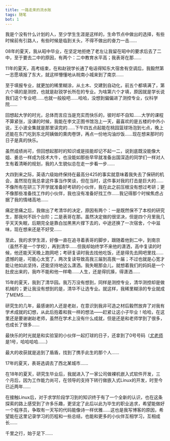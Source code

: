```yaml
---
title: 一路走来的流水账
tags: 随笔
bot: 1
---
```


我是个没有什么计划的人，至少学生生涯是这样的，生命节点中做出的选择，有些时候前有引路人，有些时候是临到关头，不得不做出的奋力一击……
<!-- more -->

08年的夏天，我从昭中毕业，在坚定地拒绝了老左让我留在昭中的要求后去了二中，至于要去二中的原因，有两个：二中教育水平高；我表哥在那……

11年的夏天，高考结束，在和赵锐学长通了电话得知东大宿舍有空调后，我毅然第一志愿填报了东大，就这样懵懂地从皖南小城来到了南京……

至于填报专业，就更加的稀里糊涂，从土木、交建到自动化，前五个都填满了，第六个填的是测控，也就是赵锐学长所在的专业。为啥第六个才填，原因就是学长说我们这个专业吧……也就一般般吧……哈哈，没想到偏偏进了测控专业，仪科学院……

回想起大学的时光，总体而言应当是充实而快乐的，彼时却不自知……大学的课程不算紧张，没课的时候，我能在李文正图书馆泡上一天，最喜欢的是五楼的中外小说，王小波全集就是那里读完的……下午四五点起能在桃园篮球场泡到七点，晚上还能在东门吃到东北阿姨做的熏肉卷饼，再点一份地沟油炒饭……现在想来那时的日子是真的快乐。

虽然成绩尚可，但回想起那时的知识或是技能却记不起一二，说到底既没能像大姐、姜总一样成为技术大牛，也没能如那些早早就准备出国深造的同学们一样对人生有着清晰的规划，我的人生貌似总在走一步看一步……

大四到来之际，英语六级始终保持在最高分425的事实就意味着我失去了保研的机会，虽然现在我总拿这件事当作笑谈，但在当时，这件事对我的打击是巨大的……不像所有在研三下开学就准备好考研的小伙伴，我在此之前压根没有想过考研；更不像那些准备找工作的小伙伴，我也没有准备好找工作……我记得那个时候焦虑占据了我的情绪高地……

痛定思痛之后，我做出了考清华的决定，原因有两个：一是既然保不了本校的研究生，那我何不跃个台阶；二是表哥在那。虽然决定做的很坚决，但是四个月里我几乎天天失眠，后期完全是靠白加黑黑片撑下去的，中途还换了一次宿舍，个中滋味，现在想来还是不好受……

至此，我的求学生涯，好像一直在追寻着表哥的脚步，跟随着他到二中，到南京（虽然不是一个学校），再到清华……但我却始终学不来他的潇洒，高中复读的时候，他还能天天晚上跑网吧；考研复读时我去找他吃饭，还是得先去网吧里找……遗憾的是，可能心太宽了，两次复读导致高我三届到高我一届；不过也就是心宽才能让他如此坚持，还能坚持地这么潇洒。我失眠那会儿，就想着我们的妈妈是一个肚皮出来的，我咋不能和他一样嘞……人生，还是得抗揍，得潇洒……

15年的夏天，我到了清华园。我万万没有想到，同样是测控专业，清华测控却是做机械的；更让我没有想到的是，清华不让选专业。就这样，我稀里糊涂的专业就成了MEMS……

研究生的几年，最感谢的人还是老赵，在意识到我非可造之材后毅然放弃了对我有学术成就的幻想，从此后抱着和我一样的想法——赶紧让这小子毕业！哈哈，在这里还是要谢谢赵老师，虽然在学术上没有什么成就，但是还是和老师学到了很多，也成长了很多……

最快乐的时光就是和实验室的小伙伴一起打球的日子，还拿到了0号号码（[尤老师](https://baike.baidu.com/item/%E5%B0%A4%E6%94%BF/8469457?fr=aladdin)是1号，哈哈哈哈……）

最大的收获就是追到了盾盾，找到了携手此生的那个人……

17年的夏天，表哥选调去了西北某城市……

在18年的夏天，研究生毕业后，我就进入了一家公司做裸机嵌入式软件开发，三个月后，因为工作能力尚可，在领导的支持下转行做嵌入式Linux的开发，时至今已近两年……

在接触Linux后，对于求学阶段学习到的知识终于有了一个全新的认识，也在这条探索的路上感受到了许多乐趣，更坚定了此后以此为毕生的职业追求，希望能做好一个程序员，争取有一天写的代码能像诗一样优雅……这也是我写博客的原因，希望能在这里记录学习的历程和一些总结，也能和更多的小伙伴互相学习，互相成长……

千里之行，始于足下……
